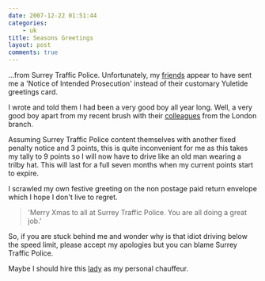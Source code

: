 ```yaml
---
date: 2007-12-22 01:51:44
categories:
    - uk
title: Seasons Greetings
layout: post
comments: true
---
```

...from Surrey Traffic Police. Unfortunately, my
[friends](http://www.nbrightside.com/blog/2007/02/15/undercover-with-surrey-traffic-police/)
appear to have sent me a 'Notice of Intended Prosecution' instead of
their customary Yuletide greetings card.

I wrote and told them I had been a very good boy all year long. Well, a
very good boy apart from my recent brush with their
[colleagues](http://www.nbrightside.com/blog/2007/11/21/a-brush-with-the-met/)
from the London branch.

Assuming Surrey Traffic Police content themselves with another fixed
penalty notice and 3 points, this is quite inconvenient for me as this
takes my tally to 9 points so I will now have to drive like an old man
wearing a trilby hat. This will last for a full seven months when my
current points start to expire.

I scrawled my own festive greeting on the non postage paid return
envelope which I hope I don't live to regret.
> 'Merry Xmas to all at Surrey Traffic Police. You are all doing a great
> job.'

So, if you are stuck behind me and wonder why is that idiot driving
below the speed limit, please accept my apologies but you can blame
Surrey Traffic Police.

Maybe I should hire this
[lady](http://www.dailymail.co.uk/pages/live/articles/news/news.html?in_article_id=503961&in_page_id=1770&in_page_id=1770&expand=true)
as my personal chauffeur.

